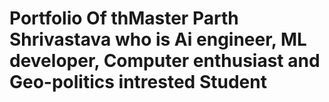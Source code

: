 # Portfolio Of thMaster Parth Shrivastava who is Ai engineer, ML developer, Computer enthusiast and Geo-politics intrested Student
